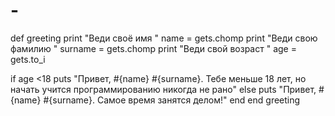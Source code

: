 # -
def greeting
print "Веди своё имя "
name = gets.chomp
print "Веди свою фамилию "
surname = gets.chomp
print "Веди свой возраст "
age = gets.to_i

if age <18
    puts "Привет, #{name} #{surname}. Тебе меньше 18 лет, но начать учится программированию никогда не рано"
 else puts "Привет, #{name} #{surname}. Самое время занятся делом!"
end
end
greeting

